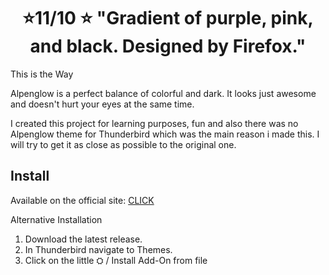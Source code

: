 
<h1 align="center">
  ⭐️11/10 ⭐️ "Gradient of purple, pink, and black. Designed by Firefox."
</h1>

This is the Way

Alpenglow is a perfect balance of colorful and dark.
It looks just awesome and doesn't hurt your eyes at the same time.

I created this project for learning purposes, fun and also there was no Alpenglow theme for Thunderbird which was the main reason i made this.
I will try to get it as close as possible to the original one.

<h2> Install </h2>

Available on the official site: <a href="https://addons.thunderbird.net/de/thunderbird/addon/alpenglow/">CLICK</a>

Alternative Installation
1. Download the latest release.
2. In Thunderbird navigate to Themes.
3. Click on the little ⛭ / Install Add-On from file
